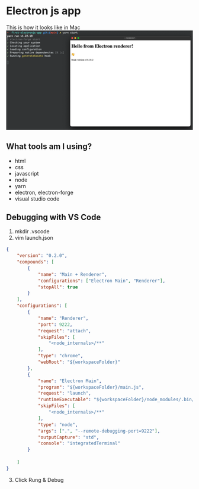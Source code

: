# Electron js app

This is how it looks like in Mac
![Alt hellowordl.png](./assets/helloworld.png)

## What tools am I using? 
- html
- css
- javascript
- node
- yarn
- electron, electron-forge
- visual studio code

## Debugging with VS Code
1. mkdir .vscode
2. vim launch.json
```json
{
    "version": "0.2.0",
    "compounds": [
        {
            "name": "Main + Renderer",
            "configurations": ["Electron Main", "Renderer"],
            "stopAll": true 
        }
    ],
    "configurations": [
        {
            "name": "Renderer",
            "port": 9222,
            "request": "attach",
            "skipFiles": [
                "<node_internals>/**"
            ],
            "type": "chrome",
            "webRoot": "${workspaceFolder}"
        },
        {
            "name": "Electron Main",
            "program": "${workspaceFolder}/main.js",
            "request": "launch",
            "runtimeExecutable": "${workspaceFolder}/node_modules/.bin/electron",
            "skipFiles": [
                "<node_internals>/**"
            ],
            "type": "node",
            "args": [".", "--remote-debugging-port=9222"],
            "outputCapture": "std",
            "console": "integratedTerminal"
        }

    ]
}
```
3. Click Rung & Debug